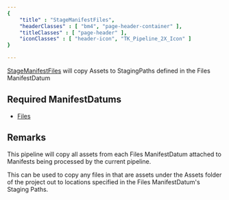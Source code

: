 ```yaml
---
{ 
	"title" : "StageManifestFiles",
	"headerClasses" : [ "bm4", "page-header-container" ],
	"titleClasses" : [ "page-header" ],
	"iconClasses" : [ "header-icon", "TK_Pipeline_2X_Icon" ]
}

---
```


[StageManifestFiles](assetlink://GUID/3570c76eb7a5c3c45942d9295a150917) will copy Assets to StagingPaths defined in the Files ManifestDatum

## Required ManifestDatums

* [Files](documentation://GUID/be4e3f3da1c322a4982f44c2e5ac454d)

## Remarks

This pipeline will copy all assets from each Files ManifestDatum attached to Manifests being processed by the current pipeline.

This can be used to copy any files in that are assets under the Assets folder of the project out to locations specified in the Files ManifestDatum's Staging Paths.